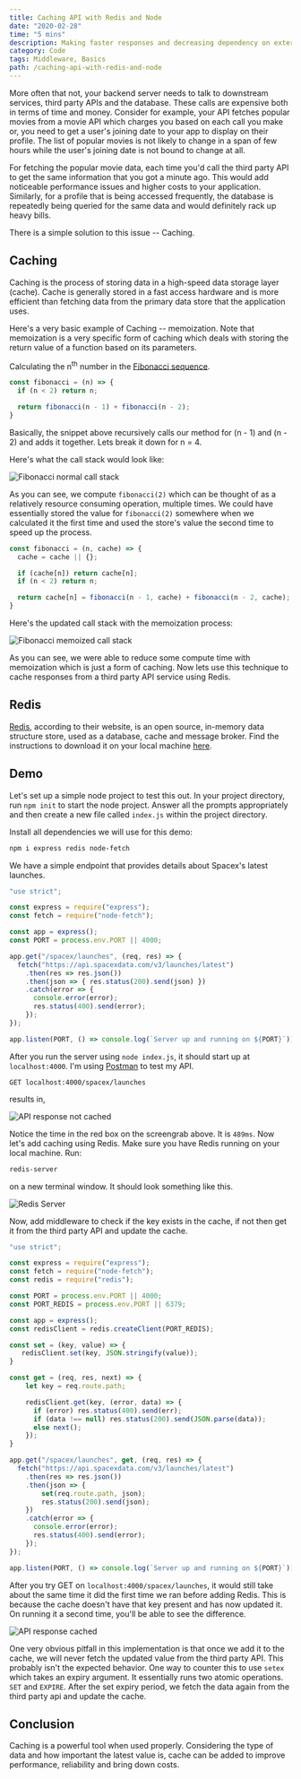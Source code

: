```yaml
---
title: Caching API with Redis and Node
date: "2020-02-28"
time: "5 mins"
description: Making faster responses and decreasing dependency on external APIs.
category: Code
tags: Middleware, Basics
path: /caching-api-with-redis-and-node
---
```


More often that not, your backend server needs to talk to downstream services, third party APIs and the database. These calls are expensive both in terms of time and money. Consider for example, your API fetches popular movies from a movie API which charges you based on each call you make or, you need to get a user's joining date to your app to display on their profile. The list of popular movies is not likely to change in a span of few hours while the user's joining date is not bound to change at all.

For fetching the popular movie data, each time you'd call the third party API to get the same information that you got a minute ago. This would add noticeable performance issues and higher costs to your application. Similarly, for a profile that is being accessed frequently, the database is repeatedly being queried for the same data and would definitely rack up heavy bills.

There is a simple solution to this issue -- Caching.

## Caching

Caching is the process of storing data in a high-speed data storage layer (cache). Cache is generally stored in a fast access hardware and is more efficient than fetching data from the primary data store that the application uses.

Here's a very basic example of Caching -- memoization. Note that memoization is a very specific form of caching which deals with storing the return value of a function based on its parameters.

Calculating the n<sup>th</sup> number in the [Fibonacci sequence](https://en.wikipedia.org/wiki/Fibonacci_number).

```js
const fibonacci = (n) => {
  if (n < 2) return n;

  return fibonacci(n - 1) + fibonacci(n - 2);
}
```

Basically, the snippet above recursively calls our method for (n - 1) and (n - 2) and adds it together. Lets break it down for n = 4.

Here's what the call stack would look like:

![Fibonacci normal call stack](../images/2020-02-28-caching-api-with-redis-and-node/fibonacci_normal_call_stack.png)

As you can see, we compute `fibonacci(2)` which can be thought of as a relatively resource consuming operation, multiple times. We could have essentially stored the value for `fibonacci(2)` somewhere when we calculated it the first time and used the store's value the second time to speed up the process.

```js
const fibonacci = (n, cache) => {
  cache = cache || {};

  if (cache[n]) return cache[n];
  if (n < 2) return n;

  return cache[n] = fibonacci(n - 1, cache) + fibonacci(n - 2, cache);
}
```

Here's the updated call stack with the memoization process:

![Fibonacci memoized call stack](../images/2020-02-28-caching-api-with-redis-and-node/fibonacci_memoized_call_stack.png)

As you can see, we were able to reduce some compute time with memoization which is just a form of caching. Now lets use this technique to cache responses from a third party API service using Redis.

## Redis

[Redis](https://redis.io/), according to their website, is an open source, in-memory data structure store, used as a database, cache and message broker. Find the instructions to download it on your local machine [here](https://redis.io/download).

## Demo

Let's set up a simple node project to test this out. In your project directory,
run `npm init` to start the node project. Answer all the prompts appropriately and then create a new file called `index.js` within the project directory.

Install all dependencies we will use for this demo:

```bash
npm i express redis node-fetch
```

We have a simple endpoint that provides details about Spacex's latest launches.

```js
"use strict";

const express = require("express");  
const fetch = require("node-fetch");

const app = express();
const PORT = process.env.PORT || 4000;

app.get("/spacex/launches", (req, res) => {  
  fetch("https://api.spacexdata.com/v3/launches/latest")
    .then(res => res.json())
    .then(json => { res.status(200).send(json) })
    .catch(error => {
      console.error(error);
      res.status(400).send(error);
    });
});

app.listen(PORT, () => console.log(`Server up and running on ${PORT}`));
```

After you run the server using `node index.js`, it should start up at `localhost:4000`.
I'm using [Postman](https://www.postman.com/) to test my API.

    GET localhost:4000/spacex/launches

results in,

![API response not cached](../images/2020-02-28-caching-api-with-redis-and-node/without_cache.png)

Notice the time in the red box on the screengrab above. It is `489ms`. Now let's add caching using Redis. Make sure you have Redis running on your local machine. Run:

```bash
redis-server
```

on a new terminal window. It should look something like this.

![Redis Server](../images/2020-02-28-caching-api-with-redis-and-node/redis_server.png)

Now, add middleware to check if the key exists in the cache, if not then get it from the third party API and update the cache.

```js
"use strict";

const express = require("express");  
const fetch = require("node-fetch");
const redis = require("redis");

const PORT = process.env.PORT || 4000;
const PORT_REDIS = process.env.PORT || 6379;

const app = express();
const redisClient = redis.createClient(PORT_REDIS);

const set = (key, value) => {
   redisClient.set(key, JSON.stringify(value));
}

const get = (req, res, next) => {
	let key = req.route.path;

    redisClient.get(key, (error, data) => {
      if (error) res.status(400).send(err);
      if (data !== null) res.status(200).send(JSON.parse(data));
      else next();
 	});
}

app.get("/spacex/launches", get, (req, res) => {
  fetch("https://api.spacexdata.com/v3/launches/latest")
    .then(res => res.json())
    .then(json => {
    	set(req.route.path, json);
    	res.status(200).send(json);
    })
    .catch(error => {
      console.error(error);
      res.status(400).send(error);
    });
});

app.listen(PORT, () => console.log(`Server up and running on ${PORT}`));
```

After you try GET on `localhost:4000/spacex/launches`, it would still take about the same time it did the first time we ran before adding Redis. This is because the cache doesn't have that key present and has now updated it. On running it a second time, you'll be able to see the difference.

![API response cached](../images/2020-02-28-caching-api-with-redis-and-node/with_cache.png)

One very obvious pitfall in this implementation is that once we add it to the cache, we will never fetch the updated value from the third party API. This probably isn't the expected behavior. One way to counter this to use `setex` which takes an expiry argument. It essentially runs two atomic operations. `SET` and `EXPIRE`. After the set expiry period, we fetch the data again from the third party api and update the cache.

## Conclusion

Caching is a powerful tool when used properly. Considering the type of data and how important the latest value is, cache can be added to improve performance, reliability and bring down costs.
